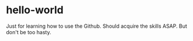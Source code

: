 # hello-world
Just for learning how to use the Github.
Should acquire the skills ASAP. But don't be too hasty.
